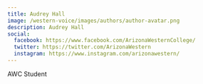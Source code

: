 ```yaml
---
title: Audrey Hall
image: /western-voice/images/authors/author-avatar.png
description: Audrey Hall
social:
  facebook: https://www.facebook.com/ArizonaWesternCollege/
  twitter: https://twitter.com/ArizonaWestern
  instagram: https://www.instagram.com/arizonawestern/
---
```


AWC Student